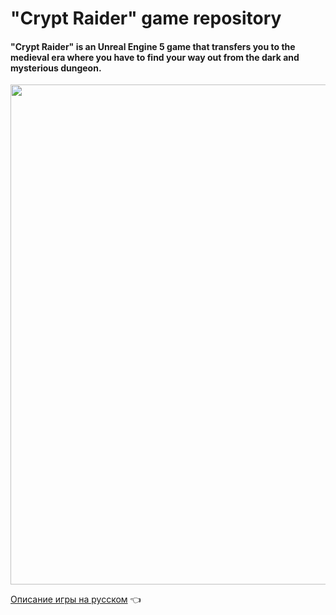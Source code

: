 # "Crypt Raider" game repository 

#### "Crypt Raider" is an Unreal Engine 5 game that transfers you to the medieval era where you have to find your way out from the dark and mysterious dungeon.

<img src="https://github.com/Romandre/CryptRaider_UE5/Images/CryptoRaiderMain.png" width="800">
<br />

[Описание игры на русском](README_RU.md) 👈